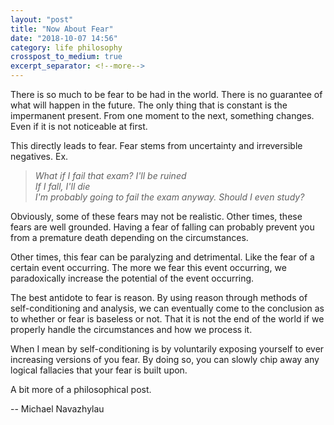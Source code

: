 ```yaml
---
layout: "post"
title: "Now About Fear"
date: "2018-10-07 14:56"
category: life philosophy
crosspost_to_medium: true
excerpt_separator: <!--more-->
---
```


There is so much to be fear to be had in the world. There is no guarantee of what will happen in the future. The only thing that is constant is the impermanent present. From one moment to the next, something changes. Even if it is not noticeable at first.

This directly leads to fear. Fear stems from uncertainty and irreversible negatives. Ex.

> _What if I fail that exam? I'll be ruined_  
> _If I fall, I'll die_  
> _I'm probably going to fail the exam anyway. Should I even study?_

Obviously, some of these fears may not be realistic. Other times, these fears are well grounded. Having a fear of falling can probably prevent you from a premature death depending on the circumstances.

Other times, this fear can be paralyzing and detrimental. Like the fear of a certain event occurring. The more we fear this event occurring, we paradoxically increase the potential of the event occurring.

The best antidote to fear is reason. By using reason through methods of self-conditioning and analysis, we can eventually come to the conclusion as to whether or fear is baseless or not. That it is not the end of the world if we properly handle the circumstances and how we process it.

When I mean by self-conditioning is by voluntarily exposing yourself to ever increasing versions of you fear. By doing so, you can slowly chip away any logical fallacies that your fear is built upon.

A bit more of a philosophical post.

-- Michael Navazhylau
